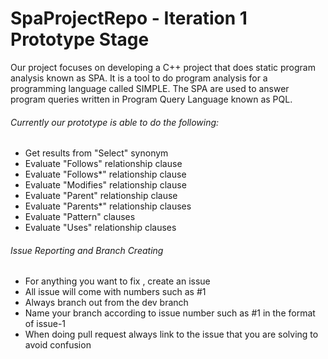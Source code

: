 # SpaProjectRepo - Iteration 1 Prototype Stage

Our project focuses on developing a C++ project that does static program analysis known as SPA. It is a tool to do program analysis for a programming language called SIMPLE. The SPA are used to answer program queries written in Program Query Language known as PQL.

###### Currently our prototype is able to do the following:
- Get results from "Select" synonym
- Evaluate "Follows" relationship clause
- Evaluate "Follows*" relationship clause
- Evaluate "Modifies" relationship clause
- Evaluate "Parent" relationship clause
- Evaluate "Parents*" relationship clauses
- Evaluate "Pattern" clauses
- Evaluate "Uses" relationship clauses

###### Issue Reporting and Branch Creating
- For anything you want to fix , create an issue
- All issue will come with numbers such as #1
- Always branch out from the dev branch
- Name your branch according to issue number such as #1 in the format of issue-1
- When doing pull request always link to the issue that you are solving to avoid confusion
